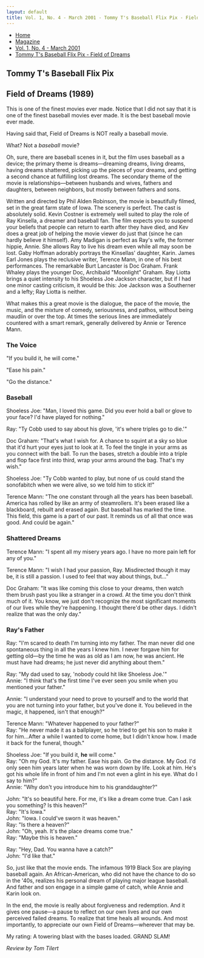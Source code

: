 ```yaml
---
layout: default
title: Vol. 1, No. 4 - March 2001 - Tommy T's Baseball Flix Pix - Field of Dreams
---
```

<nav class="breadcrumb" aria-label="breadcrumbs">
  <ul>
    <li><a href="{{ site.url }}{{ site.baseurl }}">Home</a></li>
    <li><a href="../magazine-home.html">Magazine</a></li>
    <li><a href="bi_vol_1_no_4_home.html">Vol. 1, No. 4 - March 2001</a></li>
    <li class="is-active"><a href="#" aria-current="page">Tommy T's Baseball Flix Pix - Field of Dreams</a></li>
  </ul>
</nav>

<section class="storycontent">
  <h1>Tommy T's Baseball Flix Pix</h1>
  <h2>Field of Dreams (1989)</h2>

  <p>
    This is one of the finest movies ever made.  Notice that I did not say that it is one of the finest baseball movies ever made.  It is the best baseball movie ever made.
  </p>

  <p>
    Having said that, Field of Dreams is NOT really a baseball movie.
  </p>

  <p>
    What?  Not a <em>baseball</em> movie?
  </p>

  <p>
    Oh, sure, there are baseball scenes in it, but the film uses baseball as a device; the primary theme is dreams&mdash;dreaming dreams, living dreams, having dreams shattered, picking up the pieces of your dreams, and getting a second chance at fulfilling lost dreams.  The secondary theme of the movie is relationships&mdash;between husbands and wives, fathers and daughters, between neighbors, but mostly between fathers and sons.
  </p>

  <p>
    Written and directed by Phil Alden Robinson, the movie is beautifully filmed, set in the great farm state of Iowa.  The scenery is perfect.  The cast is absolutely solid.  Kevin Costner is extremely well suited to play the role of Ray Kinsella, a dreamer and baseball fan.  The film expects you to suspend your beliefs that people can return to earth after they have died, and Kev does a great job of helping the movie viewer do just that (since he can hardly believe it himself).  Amy Madigan is perfect as Ray's wife, the former hippie, Annie.  She allows Ray to live his dream even while all may soon be lost.  Gaby Hoffman adorably portrays the Kinsellas' daughter, Karin.  James Earl Jones plays the reclusive writer, Terence Mann, in one of his best performances.  The remarkable Burt Lancaster is Doc Graham.  Frank Whaley plays the younger Doc, Archibald "Moonlight" Graham.  Ray Liotta brings a quiet intensity to his Shoeless Joe Jackson character, but if I had one minor casting criticism, it would be this:  Joe Jackson was a Southerner and a lefty; Ray Liotta is neither.
  </p>

  <p>
    What makes this a great movie is the dialogue, the pace of the movie, the music, and the mixture of comedy, seriousness, and pathos, without being maudlin or over the top.  At times the serious lines are immediately countered with a smart remark, generally delivered by Annie or Terence Mann.
  </p>

  <h3>The Voice</h3>

  <p>
    "If you build it, he will come."
  </p>

  <p>
    "Ease his pain."
  </p>

  <p>
    "Go the distance."
  </p>

  <h3>Baseball</h3>

  <p>
    Shoeless Joe:  "Man, I loved this game.  Did you ever hold a ball or glove to your face?  I'd have played for nothing."
  </p>

  <p>
    Ray:  "Ty Cobb used to say about his glove, 'it's where triples go to die.'"
  </p>

  <p>
    Doc Graham:  "That's what I wish for.  A chance to squint at a sky so blue that it'd hurt your eyes just to look at it.  To feel the tingle in your arms as you connect with the ball.  To run the bases, stretch a double into a triple and flop face first into third, wrap your arms around the bag.  That's my wish."
  </p>

  <p>
    Shoeless Joe:  "Ty Cobb wanted to play, but none of us could stand the sonofabitch when we were alive, so we told him to stick it!"
  </p>

  <p>
    Terence Mann:  "The one constant through all the years has been baseball.  America has rolled by like an army of steamrollers.  It's been erased like a blackboard, rebuilt and erased again.  But baseball has marked the time.  This field, this game is a part of our past.  It reminds us of all that once was good.  And could be again."
  </p>

  <h3>Shattered Dreams</h3>

  <p>
    Terence Mann: "I spent all my misery years ago.  I have no more pain left for any of you."
  </p>

  <p>
    Terence Mann: "I wish I had your passion, Ray.  Misdirected though it may be, it is still a passion. I used to feel that way about things, but..."
  </p>

  <p>
    Doc Graham: "It was like coming this close to your dreams, then watch them brush past you like a stranger in a crowd.  At the time you don't think much of it.  You know, we just don't recognize the most significant moments of our lives while they're happening.  I thought there'd be other days.  I didn't realize that was the only day."
  </p>

  <h3>Ray's Father</h3>

  <p>
    Ray:  "I'm scared to death I'm turning into my father.  The man never did one spontaneous thing in all the years I knew him.  I never forgave him for getting old&mdash;by the time he was as old as I am now, he was ancient.  He must have had dreams; he just never did anything about them."
  </p>

  <p>
    Ray:  "My dad used to say, 'nobody could hit like Shoeless Joe.'"<br />
    Annie:  "I think that's the first time I've ever seen you smile when you mentioned your father."
  </p>

  <p>
    Annie: "I understand your need to prove to yourself and to the world that you are not turning into your father, but you've done it.  You believed in the magic, it happened, isn't that enough?"
  </p>

  <p>
    Terence Mann:  "Whatever happened to your father?"<br />
    Ray:  "He never made it as a ballplayer, so he tried to get his son to make it for him...After a while I wanted to come home, but I didn't know how.  I made it back for the funeral, though."
  </p>

  <p>
    Shoeless Joe:  "If you build it, <strong>he</strong> will come."<br />
    Ray:  "Oh my God.  It's my father.  Ease his pain.  Go the distance.  My God.  I'd only seen him years later when he was worn down by life.  Look at him.  He's got his whole life in front of him and I'm not even a glint in his eye.  What do I say to him?"<br />
    Annie:  "Why don't you introduce him to his granddaughter?"
  </p>

  <p>
    John:  "It's so beautiful here.  For me, it's like a dream come true.  Can I ask you something?  Is this heaven?"<br />
    Ray:  "It's Iowa."<br />
    John:  "Iowa.  I could've sworn it was heaven."<br />
    Ray:  "Is there a heaven?"<br />
    John:  "Oh, yeah.  It's the place dreams come true."<br />
    Ray:  "Maybe this is heaven."
  </p>

  <p>
    Ray:  "Hey, Dad.  You wanna have a catch?"<br />
    John:  "I'd like that."
  </p>

  <p>
    So, just like that the movie ends.  The infamous 1919 Black Sox are playing baseball again.  An African-American, who did not have the chance to do so in the '40s, realizes his personal dream of playing major league baseball.  And father and son engage in a simple game of catch, while Annie and Karin look on.
  </p>

  <p>
    In the end, the movie is really about forgiveness and redemption.  And it gives one pause&mdash;a pause to reflect on our own lives and our own perceived failed dreams.  To realize that time heals all wounds.  And most importantly, to appreciate our own Field of Dreams&mdash;wherever that may be.
  </p>

  <p>
    My rating:  A towering blast with the bases loaded.  GRAND SLAM!
  </p>

  <p>
    <em>Review by Tom Tilert</em>
  </p>
  
</section>
